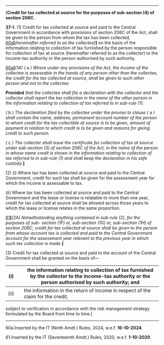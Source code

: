 ****

[**Credit for tax collected at source for the purposes of sub-section (4) of section 206C.**

**37-I.** (1) Credit for tax collected at source and paid to the Central Government in accordance with provisions of section 206C of the Act, shall be given to the person from whom the tax has been collected, [60a](javascript:ShowFootnote\('fn53a'\);)**[**_(hereinafter referred to as the collectee)_**]** on the basis of the information relating to collection of tax furnished by the person responsible for collection of tax at source (hereinafter referred to as the collector) to the income-tax authority or the person authorised by such authority. 

[60a](javascript:ShowFootnote\('fn53a'\);)**[**_(1A) (_ a _) Where under any provisions of the Act, the income of the collectee is assessable in the hands of any person other than the collectee, the credit for the tax collected at source, shall be given to such other person and not to the collectee:_

**Provided** _that the collectee shall file a declaration with the collector and the collector shall report the tax collection in the name of the other person in the information relating to collection of tax referred to in sub-rule (1)._

_(_ b _) The declaration filed by the collectee under the proviso to clause (_ a _) shall contain the name, address, permanent account number of the person to whom credit for the tax collectible at source is to be given, amount of payment in relation to which credit is to be given and reasons for giving credit to such person._

_(_ c _) The collector shall issue the certificate for collection of tax at source under sub-section (3) of section 206C of the Act, in the name of the person in whose name credit is shown in the information relating to collection of tax referred to in sub-rule (1) and shall keep the declaration in his safe custody_.**]**

(2) (_i_) Where tax has been collected at source and paid to the Central Government, credit for such tax shall be given for the assessment year for which the income is assessable to tax. 

(_ii_) Where tax has been collected at source and paid to the Central Government and the lease or license is relatable to more than one year, credit for tax collected at source shall be allowed across those years to which the lease or license relates in the same proportion.

[61](javascript:ShowFootnote\('fn53b'\);)**[**_(2A) Notwithstanding anything contained in sub-rule (2), for the purposes of sub- section (1F) or, sub-section (1G) or, sub-section (1H) of section 206C, credit for tax collected at source shall be given to the person from whose account tax is collected and paid to the Central Government account for the assessment year relevant to the previous year in which such tax collection is made._**]**

(3) Credit for tax collected at source and paid to the account of the Central Government shall be granted on the basis of—

(_i_)|  | the information relating to collection of tax furnished by the collector to the income-tax authority or the person authorised by such authority; and   
---|---|---  
(_ii_)|  | the information in the return of income in respect of the claim for the credit,   
  
subject to verification in accordance with the risk management strategy formulated by the Board from time to time.]

* * *

60a.Inserted by the IT (Ninth Amdt.) Rules, 2024, w.e.f. **16-10-2024**.

61.Inserted by the IT (Seventeenth Amdt.) Rules, 2020, w.e.f. **1-10-2020**.